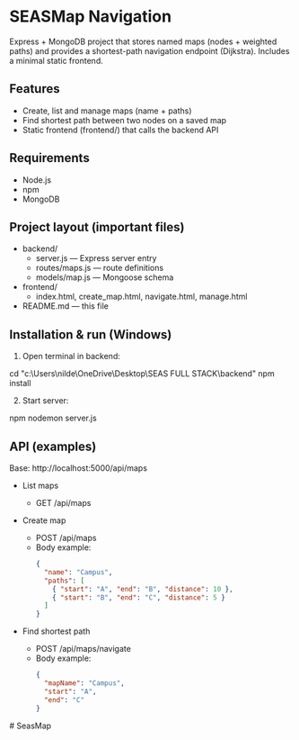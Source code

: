 # SEASMap Navigation

Express + MongoDB project that stores named maps (nodes + weighted paths) and provides a shortest-path navigation endpoint (Dijkstra). Includes a minimal static frontend.

## Features
- Create, list and manage maps (name + paths)
- Find shortest path between two nodes on a saved map
- Static frontend (frontend/) that calls the backend API

## Requirements
- Node.js 
- npm
- MongoDB

## Project layout (important files)

- backend/
  - server.js — Express server entry
  - routes/maps.js — route definitions
  - models/map.js — Mongoose schema
- frontend/
  - index.html, create_map.html, navigate.html, manage.html
- README.md — this file


## Installation & run (Windows)

1. Open terminal in backend:

cd "c:\Users\nilde\OneDrive\Desktop\SEAS FULL STACK\backend"
npm install

2. Start server:

npm nodemon server.js

## API (examples)

Base: http://localhost:5000/api/maps

- List maps
  - GET /api/maps

- Create map
  - POST /api/maps
  - Body example:
    ```json
    {
      "name": "Campus",
      "paths": [
        { "start": "A", "end": "B", "distance": 10 },
        { "start": "B", "end": "C", "distance": 5 }
      ]
    }
    ```

- Find shortest path
  - POST /api/maps/navigate
  - Body example:
    ```json
    {
      "mapName": "Campus",
      "start": "A",
      "end": "C"
    }

#   S e a s M a p  
 